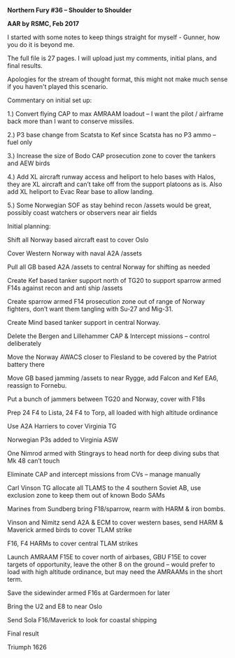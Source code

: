 **<span class="underline">Northern Fury \#36 – Shoulder to
Shoulder</span>**

**<span class="underline">AAR by RSMC, Feb 2017</span>**

I started with some notes to keep things straight for myself - Gunner,
how you do it is beyond me.

The full file is 27 pages. I will upload just my comments, initial
plans, and final results.

Apologies for the stream of thought format, this might not make much
sense if you haven't played this scenario.

Commentary on initial set up:

1.) Convert flying CAP to max AMRAAM loadout – I want the pilot /
airframe back more than I want to conserve missiles.

2.) P3 base change from Scatsta to Kef since Scatsta has no P3 ammo –
fuel only

3.) Increase the size of Bodo CAP prosecution zone to cover the tankers
and AEW birds

4.) Add XL aircraft runway access and heliport to helo bases with Halos,
they are XL aircraft and can’t take off from the support platoons as is.
Also add XL heliport to Evac Rear base to allow landing.

5.) Some Norwegian SOF as stay behind recon /assets would be great,
possibly coast watchers or observers near air fields

Initial planning:

Shift all Norway based aircraft east to cover Oslo

Cover Western Norway with naval A2A /assets

Pull all GB based A2A /assets to central Norway for shifting as needed

Create Kef based tanker support north of TG20 to support sparrow armed
F14s against recon and anti ship /assets

Create sparrow armed F14 prosecution zone out of range of Norway
fighters, don’t want them tangling with Su-27 and Mig-31.

Create Mind based tanker support in central Norway.

Delete the Bergen and Lillehammer CAP & Intercept missions – control
deliberately

Move the Norway AWACS closer to Flesland to be covered by the Patriot
battery there

Move GB based jamming /assets to near Rygge, add Falcon and Kef EA6,
reassign to Fornebu.

Put a bunch of jammers between TG20 and Norway, cover with F18s

Prep 24 F4 to Lista, 24 F4 to Torp, all loaded with high altitude
ordinance

Use A2A Harriers to cover Virginia TG

Norwegian P3s added to Virginia ASW

One Nimrod armed with Stingrays to head north for deep diving subs that
Mk 48 can’t touch

Eliminate CAP and intercept missions from CVs – manage manually

Carl Vinson TG allocate all TLAMS to the 4 southern Soviet AB, use
exclusion zone to keep them out of known Bodo SAMs

Marines from Sundberg bring F18/sparrow, rearm with HARM & iron bombs.

Vinson and Nimitz send A2A & ECM to cover western bases, send HARM &
Maverick armed birds to cover TLAM strike

F16, F4 HARMs to cover central TLAM strikes

Launch AMRAAM F15E to cover north of airbases, GBU F15E to cover targets
of opportunity, leave the other 8 on the ground – would prefer to load
with high altitude ordinance, but may need the AMRAAMs in the short
term.

Save the sidewinder armed F16s at Gardermoen for later

Bring the U2 and E8 to near Oslo

Send Sola F16/Maverick to look for coastal shipping

Final result

Triumph 1626
